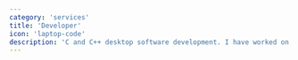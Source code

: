 ```yaml
---
category: 'services'
title: 'Developer'
icon: 'laptop-code'
description: 'C and C++ desktop software development. I have worked on embedded systems, microdrivers, windows drivers, user apps and services.'
---
```

